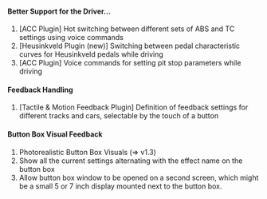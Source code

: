 #### Better Support for the Driver...
  1. [ACC Plugin] Hot switching between different sets of ABS and TC settings using voice commands
  2. [Heusinkveld Plugin (new)] Switching between pedal characteristic curves for Heusinkveld pedals while driving
  3. [ACC Plugin] Voice commands for setting pit stop parameters while driving
  
#### Feedback Handling
  1. [Tactile & Motion Feedback Plugin] Definition of feedback settings for different tracks and cars, selectable by the touch of a button
  
#### Button Box Visual Feedback
  1. Photorealistic Button Box Visuals (=> v1.3)
  2. Show all the current settings alternating with the effect name on the button box
  3. Allow button box window to be opened on a second screen, which might be a small 5 or 7 inch display mounted next to the button box.